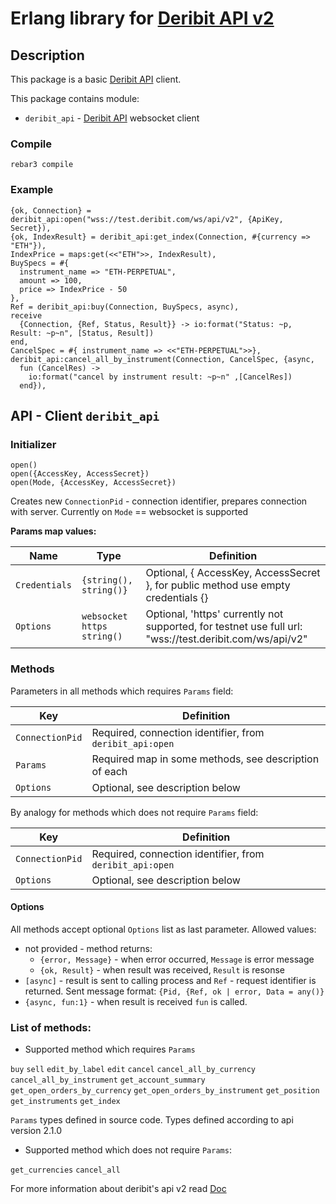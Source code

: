 # Erlang library for [Deribit API v2](https://docs.deribit.com/)

## Description

This package is a basic [Deribit API](https://docs.deribit.com/) client.

This package contains module:
* `deribit_api` - [Deribit API](https://docs.deribit.com/) websocket client

### Compile 
```
rebar3 compile
```

### Example

```
{ok, Connection} = deribit_api:open("wss://test.deribit.com/ws/api/v2", {ApiKey, Secret}),
{ok, IndexResult} = deribit_api:get_index(Connection, #{currency => "ETH"}),
IndexPrice = maps:get(<<"ETH">>, IndexResult),
BuySpecs = #{
  instrument_name => "ETH-PERPETUAL",
  amount => 100,
  price => IndexPrice - 50
},
Ref = deribit_api:buy(Connection, BuySpecs, async),
receive
  {Connection, {Ref, Status, Result}} -> io:format("Status: ~p, Result: ~p~n", [Status, Result])
end,
CancelSpec = #{ instrument_name => <<"ETH-PERPETUAL">>},
deribit_api:cancel_all_by_instrument(Connection, CancelSpec, {async,
  fun (CancelRes) ->
    io:format("cancel by instrument result: ~p~n" ,[CancelRes])
  end}),
```

## API - Client `deribit_api`

### Initializer

  `open()`  
  `open({AccessKey, AccessSecret})`  
  `open(Mode, {AccessKey, AccessSecret})`

  Creates new `ConnectionPid` - connection identifier, prepares connection with server. Currently on `Mode` == websocket is supported

  **Params map values:**

  | Name           | Type               | Definition                                                 |
  |----------------|--------------------|------------------------------------------------------------|
  | `Credentials`  | `{string(), string()}` | Optional, { AccessKey, AccessSecret }, for public method use empty credentials {}   |
  | `Options`      | `websocket`  `https` `string()` | Optional, 'https' currently not supported, for testnet use full url: "wss://test.deribit.com/ws/api/v2" |                                                      |


### Methods

Parameters in all methods which requires `Params` field: 

| Key              | Definition                                                 |
|------------------|------------------------------------------------------------|
| `ConnectionPid`  | Required, connection identifier, from `deribit_api:open`   |
| `Params`         | Required map in some methods, see description of each      |
| `Options`        | Optional, see description below                            |

By analogy for methods which does not require `Params` field:

| Key              | Definition                                                 |
|------------------|------------------------------------------------------------|
| `ConnectionPid`  | Required, connection identifier, from `deribit_api:open`   |
| `Options`        | Optional, see description below                            |

#### Options

All methods accept optional `Options` list as last parameter. Allowed values:

* not provided - method returns:
  * `{error, Message}` - when error occurred, `Message` is error message
  * `{ok, Result}` - when result was received, `Result` is resonse
* `[async]` - result is sent to calling process and `Ref` - request identifier is returned. Sent message format: `{Pid, {Ref, ok | error, Data = any()}`
* `{async, fun:1}` - when result is received `fun` is called. 

### List of methods:

*  Supported method which requires `Params`
  
  `buy`
  `sell`
  `edit_by_label`
  `edit`
  `cancel`
  `cancel_all_by_currency`
  `cancel_all_by_instrument`
  `get_account_summary`
  `get_open_orders_by_currency`
  `get_open_orders_by_instrument`
  `get_position`
  `get_instruments`
  `get_index`
  
  `Params` types defined in source code. Types defined according to api version 2.1.0
    
*   Supported method which does not require `Params`:
  
  `get_currencies`
  `cancel_all`
  
  For more information about deribit's api v2 read [Doc](https://docs.deribit.com/)

